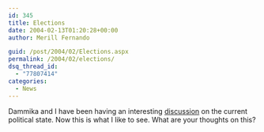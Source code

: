 ```yaml
---
id: 345
title: Elections
date: 2004-02-13T01:20:28+00:00
author: Merill Fernando

guid: /post/2004/02/Elections.aspx
permalink: /2004/02/elections/
dsq_thread_id:
  - "77807414"
categories:
  - News
---
```

<body xmlns="http://www.w3.org/1999/xhtml">
    <div class="Section1">
        <p class="MsoNormal">
            Dammika and I have been having an interesting <a href="http://www.merill.net/commentview.aspx/4a7f4241-a161-4353-b764-63c8f3062c42">discussion</a> on
            the current political state. Now this is what I like to see. What are your thoughts
            on this?
        </p>
    </div>
</body>